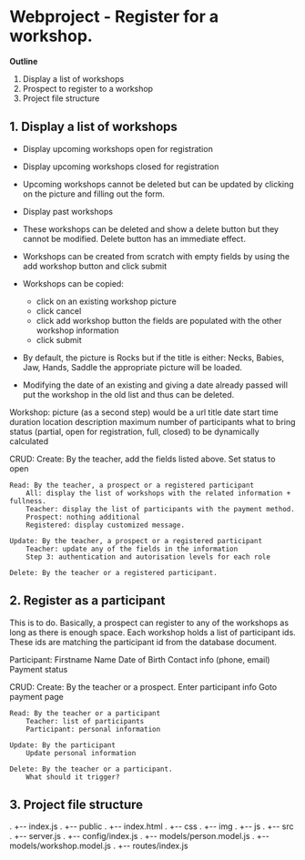 
# Webproject - Register for a workshop.

**Outline**

1. Display a list of workshops
2. Prospect to register to a workshop
3. Project file structure

## 1. Display a list of workshops

- Display upcoming workshops open for registration
- Display upcoming workshops closed for registration
- Upcoming workshops cannot be deleted but can be updated by clicking on the picture and filling out the form.
- Display past workshops
- These workshops can be deleted and show a delete button but they cannot be modified. Delete button has an immediate effect.
- Workshops can be created from scratch with empty fields by using the add workshop button and click submit
- Workshops can be copied:
    - click on an existing workshop picture
    - click cancel
    - click add workshop button the fields are populated with the other workshop information
    - click submit

- By default, the picture is Rocks but if the title is either: Necks, Babies, Jaw, Hands, Saddle the appropriate picture will be loaded.
- Modifying the date of an existing and giving a date already passed will put the workshop in the old list and thus can be deleted.

Workshop:
  picture (as a second step) would be a url
  title
  date
  start time
  duration
  location
  description
  maximum number of participants
  what to bring
  status (partial, open for registration, full, closed) to be dynamically calculated

  CRUD:
    Create:  By the teacher, add the fields listed above. Set status to open

    Read: By the teacher, a prospect or a registered participant
        All: display the list of workshops with the related information + fullness.
        Teacher: display the list of participants with the payment method.
        Prospect: nothing additional
        Registered: display customized message.

    Update: By the teacher, a prospect or a registered participant
        Teacher: update any of the fields in the information
        Step 3: authentication and autorisation levels for each role

    Delete: By the teacher or a registered participant.

## 2. Register as a participant

  This is to do.
  Basically, a prospect can register to any of the workshops as long as there is enough space.
  Each workshop holds a list of participant ids.
  These ids are matching the participant id from the database document.

  Participant: Firstname Name 
               Date of Birth 
               Contact info (phone, email)
               Payment status

  CRUD:
    Create: By the teacher or a prospect.
        Enter participant info
        Goto payment page

    Read: By the teacher or a participant
        Teacher: list of participants
        Participant: personal information

    Update: By the participant
        Update personal information

    Delete: By the teacher or a participant.
        What should it trigger?
 

## 3. Project file structure
. +-- index.js
. +-- public
.     +-- index.html
.     +-- css
.     +-- img
.     +-- js
. +-- src
.     +-- server.js
.     +-- config/index.js
.     +-- models/person.model.js
.     +-- models/workshop.model.js
.     +-- routes/index.js
